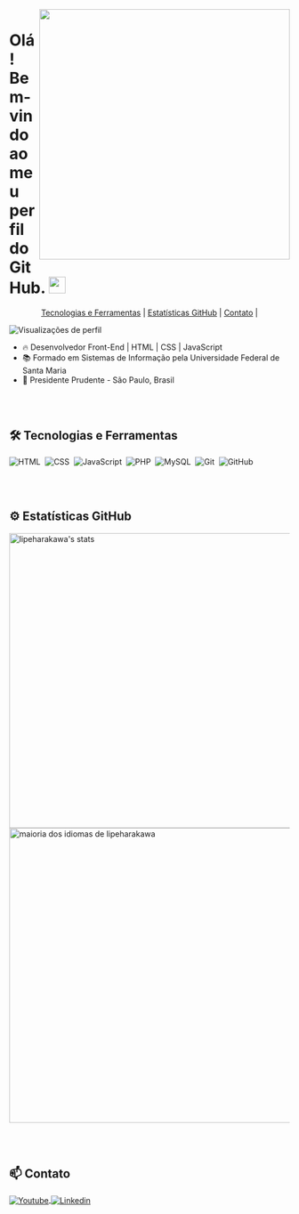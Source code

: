 <img align="right" height="450em" src="https://raw.githubusercontent.com/gist/lipeharakawa/09692db8553d69d6f8c1eb0278bef856/raw/1be5f84022f8733167cd3d75fc04a2a7b8e1f8ad/githubcard.svg"/>

<h1 align="left">Olá! Bem-vindo ao meu perfil do GitHub. <img src="https://raw.githubusercontent.com/kaueMarques/kaueMarques/master/hi.gif" height="30px"></h1>

<p align="center">
  <a href="#-tecnologias-e-ferramentas"> Tecnologias e Ferramentas</a>     |    
  <a href="#%EF%B8%8F-estatísticas-github">Estatísticas GitHub</a>     |    
  <a href="#-contato">Contato</a>     |    
</p>

<p align="left"> <img src="https://komarev.com/ghpvc/?username=lipeharakawa&color=yellow" alt="Visualizações de perfil" /> </p> 

- 🔥 Desenvolvedor Front-End | HTML | CSS | JavaScript
- 📚 Formado em Sistemas de Informação pela Universidade Federal de Santa Maria
- 📍 Presidente Prudente - São Paulo, Brasil

<br><br>

## 🛠 Tecnologias e Ferramentas

![HTML](https://img.shields.io/badge/HTML-239120?style=for-the-badge&logo=html5&logoColor=white)&nbsp;
![CSS](https://img.shields.io/badge/CSS-239120?&style=for-the-badge&logo=css3&logoColor=white)&nbsp;
![JavaScript](https://img.shields.io/badge/JavaScript-F7DF1E?style=for-the-badge&logo=javascript&logoColor=black)&nbsp;
![PHP](https://img.shields.io/badge/PHP-777BB4?style=for-the-badge&logo=php&logoColor=white)&nbsp;
![MySQL](https://img.shields.io/badge/MySQL-005C84?style=for-the-badge&logo=mysql&logoColor=white)&nbsp;
![Git](https://img.shields.io/badge/GIT-E44C30?style=for-the-badge&logo=git&logoColor=white)&nbsp;
![GitHub](https://img.shields.io/badge/GitHub-100000?style=for-the-badge&logo=github&logoColor=white)&nbsp;

<br><br>

## ⚙️ Estatísticas GitHub

<p align="left">
<img width="530em" src="https://github-readme-stats-sigma-five.vercel.app/api?username=lipeharakawa&show_icons=true&theme=vision-friendly-dark" alt="lipeharakawa's stats"/>
<img width="530em" src="https://github-readme-stats-sigma-five.vercel.app/api/top-langs/?username=lipeharakawa&layout=compact&theme=vision-friendly-dark" alt="maioria dos idiomas de lipeharakawa " />
</p>

<br><br>

## 📫 Contato

<p align="left">
<a href="mailto:felipeharakawa01@gmail.com" target="_blank">
<img align="center" src="https://img.shields.io/badge/Gmail-D14836?style=for-the-badge&logo=gmail&logoColor=white" alt="Youtube"/>
</a>
<a href="https://www.linkedin.com/in/felipe-seidi-harakawa-3a3712248" target="_blank">
  <img align="center" src="https://img.shields.io/badge/LinkedIn-0077B5?style=for-the-badge&logo=linkedin&logoColor=white" alt="Linkedin"/>
</a>


</p>

<br><br>
